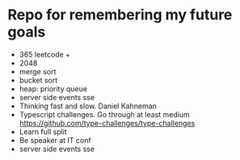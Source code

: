 # Repo for remembering my future goals
 - 365 leetcode +
 - 2048
 - merge sort
 - bucket sort
 - heap: priority queue
 - server side events sse
 - Thinking fast and slow. Daniel Kahneman
 - Typescript challenges. Go through at least medium https://github.com/type-challenges/type-challenges
 - Learn full split
 - Be speaker at IT conf
 - server side events sse
